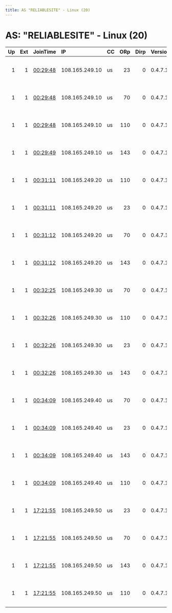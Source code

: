 ```yaml
---
title: AS "RELIABLESITE" - Linux (20)
---
```


# AS: "RELIABLESITE" - Linux (20)

|   Up |   Ext | JoinTime                                                                                              | IP             | CC   |   ORp |   Dirp | Version   | Contact                      | Nickname      |   eFamMembers |
|-----:|------:|:------------------------------------------------------------------------------------------------------|:---------------|:-----|------:|-------:|:----------|:-----------------------------|:--------------|--------------:|
|    1 |     1 | [00:29:48](https://nusenu.github.io/OrNetStats/w/relay/1178F1A8E00DA58D6FA4F17BC591DADCB32275B0.html) | 108.165.249.10 | us   |    23 |      0 | 0.4.7.13  | Neel Chauhan &lt;neel AT nee | QeruTorExitA4 |            38 |
|    1 |     1 | [00:29:48](https://nusenu.github.io/OrNetStats/w/relay/82CCA94BC5CD0CC0AF5EA4C445B10FC09CDC4582.html) | 108.165.249.10 | us   |    70 |      0 | 0.4.7.13  | Neel Chauhan &lt;neel AT nee | QeruTorExitD3 |            38 |
|    1 |     1 | [00:29:48](https://nusenu.github.io/OrNetStats/w/relay/AEFCA3B03301724DBDA927A40B062BDF4FFF62EE.html) | 108.165.249.10 | us   |   110 |      0 | 0.4.7.13  | Neel Chauhan &lt;neel AT nee | QeruTorExitA2 |            38 |
|    1 |     1 | [00:29:49](https://nusenu.github.io/OrNetStats/w/relay/EF09777C446A7EE78749A5845664FBA987CE75F6.html) | 108.165.249.10 | us   |   143 |      0 | 0.4.7.13  | Neel Chauhan &lt;neel AT nee | QeruTorExitA1 |            38 |
|    1 |     1 | [00:31:11](https://nusenu.github.io/OrNetStats/w/relay/A16D2AA95993518898A591FBEC590A4DA294685E.html) | 108.165.249.20 | us   |   110 |      0 | 0.4.7.13  | Neel Chauhan &lt;neel AT nee | QeruTorExitB2 |            38 |
|    1 |     1 | [00:31:11](https://nusenu.github.io/OrNetStats/w/relay/BC8B1FAFBADA47CF55786BAAA25C4F0ACE75B9DE.html) | 108.165.249.20 | us   |    23 |      0 | 0.4.7.13  | Neel Chauhan &lt;neel AT nee | QeruTorExitB4 |            38 |
|    1 |     1 | [00:31:12](https://nusenu.github.io/OrNetStats/w/relay/7E4A3401B2E1DC7D851392B2BBD5E553FC75B5C0.html) | 108.165.249.20 | us   |    70 |      0 | 0.4.7.13  | Neel Chauhan &lt;neel AT nee | QeruTorExitB3 |            38 |
|    1 |     1 | [00:31:12](https://nusenu.github.io/OrNetStats/w/relay/E512395EC3D8AD79F5A38568C71130A872BA38EA.html) | 108.165.249.20 | us   |   143 |      0 | 0.4.7.13  | Neel Chauhan &lt;neel AT nee | QeruTorExitB1 |            38 |
|    1 |     1 | [00:32:25](https://nusenu.github.io/OrNetStats/w/relay/5A622A448482EBCBE1091131FCF479C676DDA67D.html) | 108.165.249.30 | us   |    70 |      0 | 0.4.7.13  | Neel Chauhan &lt;neel AT nee | QeruTorExitC3 |            38 |
|    1 |     1 | [00:32:26](https://nusenu.github.io/OrNetStats/w/relay/7E9830E49D5F53A430712E347310620DB4A3BDD4.html) | 108.165.249.30 | us   |   110 |      0 | 0.4.7.13  | Neel Chauhan &lt;neel AT nee | QeruTorExitC2 |            38 |
|    1 |     1 | [00:32:26](https://nusenu.github.io/OrNetStats/w/relay/B529D42A003931C3FB1B51134508A5043169D765.html) | 108.165.249.30 | us   |    23 |      0 | 0.4.7.13  | Neel Chauhan &lt;neel AT nee | QeruTorExitC4 |            38 |
|    1 |     1 | [00:32:26](https://nusenu.github.io/OrNetStats/w/relay/E3DEF00640401B9D1294189C3EA89A9583FFB116.html) | 108.165.249.30 | us   |   143 |      0 | 0.4.7.13  | Neel Chauhan &lt;neel AT nee | QeruTorExitC1 |            38 |
|    1 |     1 | [00:34:09](https://nusenu.github.io/OrNetStats/w/relay/61127AD248544A278A8E96E32872F212593D375D.html) | 108.165.249.40 | us   |    70 |      0 | 0.4.7.13  | Neel Chauhan &lt;neel AT nee | QeruTorExitD3 |            38 |
|    1 |     1 | [00:34:09](https://nusenu.github.io/OrNetStats/w/relay/9FE3528B7ABA891A137B4A8B9326554B4D33E819.html) | 108.165.249.40 | us   |    23 |      0 | 0.4.7.13  | Neel Chauhan &lt;neel AT nee | QeruTorExitD4 |            38 |
|    1 |     1 | [00:34:09](https://nusenu.github.io/OrNetStats/w/relay/B5990DCF5EC638797B9D90D83A9D04254F90B869.html) | 108.165.249.40 | us   |   143 |      0 | 0.4.7.13  | Neel Chauhan &lt;neel AT nee | QeruTorExitD1 |            38 |
|    1 |     1 | [00:34:09](https://nusenu.github.io/OrNetStats/w/relay/DE76D8247F807547B2D478466FEB31F60B777862.html) | 108.165.249.40 | us   |   110 |      0 | 0.4.7.13  | Neel Chauhan &lt;neel AT nee | QeruTorExitD2 |            38 |
|    1 |     1 | [17:21:55](https://nusenu.github.io/OrNetStats/w/relay/050D56D0F51ADE5D62F4E01FBB0027AC9815BACD.html) | 108.165.249.50 | us   |    23 |      0 | 0.4.7.13  | Neel Chauhan &lt;neel AT nee | QeruTorExitE4 |            38 |
|    1 |     1 | [17:21:55](https://nusenu.github.io/OrNetStats/w/relay/35E4D6A0994D7A7AF06C7B124E13CC5BFF092766.html) | 108.165.249.50 | us   |    70 |      0 | 0.4.7.13  | Neel Chauhan &lt;neel AT nee | QeruTorExitE3 |            38 |
|    1 |     1 | [17:21:55](https://nusenu.github.io/OrNetStats/w/relay/B46EF3E14459B61E92F6DC5D402E32348B87BFBE.html) | 108.165.249.50 | us   |   143 |      0 | 0.4.7.13  | Neel Chauhan &lt;neel AT nee | QeruTorExitE1 |            38 |
|    1 |     1 | [17:21:55](https://nusenu.github.io/OrNetStats/w/relay/C2C8C3439BDBAD67998CB1C33E0AA435CC03EC70.html) | 108.165.249.50 | us   |   110 |      0 | 0.4.7.13  | Neel Chauhan &lt;neel AT nee | QeruTorExitE2 |            38 |
